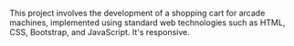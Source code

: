 This project involves the development of a shopping cart for arcade machines, implemented using standard web technologies such as HTML, CSS, Bootstrap, and JavaScript. It's responsive.
